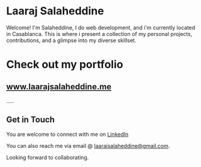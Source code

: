 # Laaraj Salaheddine

Welcome! I'm Salaheddine, I do web development, and i'm currently located in Casablanca. This is where i present a collection of my personal projects, contributions, and a glimpse into my diverse skillset.

# Check out my portfolio
## www.laarajsalaheddine.me

.....

## Get in Touch

You are welcome to connect with me on [LinkedIn](https://www.linkedin.com/in/laarajsalaheddine/)

You can also reach me via email @ <a href="mailto:laarajsalaheddine@gmail.com">laarajsalaheddine@gmail.com</a>.

Looking forward to collaborating.

